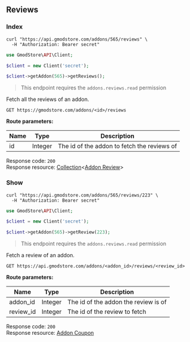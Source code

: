 ## Reviews

### Index

```shell
curl "https://api.gmodstore.com/addons/565/reviews" \
  -H "Authorization: Bearer secret"
```

```php
use GmodStore\API\Client;

$client = new Client('secret');

$client->getAddon(565)->getReviews();
```

> This endpoint requires the `addons.reviews.read` permission

Fetch all the reviews of an addon.

`GET https://gmodstore.com/addons/<id>/reviews`

**Route parameters:**

Name | Type | Description
---- | ---- | -----------
id | Integer | The id of the addon to fetch the reviews of

Response code: `200`<br>
Response resource: [Collection](#resource-types-collection)<[Addon Review](#resource-types-addon-review)>


### Show

```shell
curl "https://api.gmodstore.com/addons/565/reviews/223" \
  -H "Authorization: Bearer secret"
```

```php
use GmodStore\API\Client;

$client = new Client('secret');

$client->getAddon(565)->getReview(223);
```

> This endpoint requires the `addons.reviews.read` permission

Fetch a review of an addon.

`GET https://api.gmodstore.com/addons/<addon_id>/reviews/<review_id>`

**Route parameters:**

Name | Type | Description
---- | ---- | -----------
addon_id  | Integer | The id of the addon the review is of
review_id | Integer | The id of the review to fetch

Response code: `200`<br>
Response resource: [Addon Coupon](#resource-types-addon-coupon)
